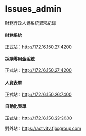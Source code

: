 # Issues_admin
財務行政人資系統異常紀錄



#### 財務系統
正式站：http://172.16.150.27:4200

#### 採購零用金系統
正式站：http://172.16.150.27:4200

#### 人資表單
正式站：http://172.16.150.26:7400

#### 自動化表單
正式站：http://172.16.150.23:3000

對外站：https://activity.fjbcgroup.com
